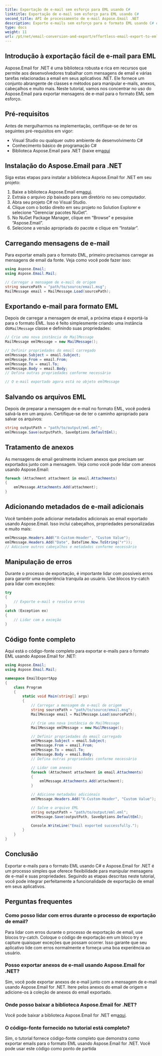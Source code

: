 ```yaml
---
title: Exportação de e-mail sem esforço para EML usando C#
linktitle: Exportação de e-mail sem esforço para EML usando C#
second_title: API de processamento de e-mail Aspose.Email .NET
description: Exporte e-mails sem esforço para o formato EML usando C# e Aspose.Email para .NET. Aprenda passo a passo com exemplos de código-fonte.
type: docs
weight: 11
url: /pt/net/email-conversion-and-export/effortless-email-export-to-eml-using-csharp/
---
```


## Introdução à exportação fácil de e-mail para EML

Aspose.Email for .NET é uma biblioteca robusta e rica em recursos que permite aos desenvolvedores trabalhar com mensagens de email e várias tarefas relacionadas a email em seus aplicativos .NET. Ele fornece um conjunto abrangente de classes e métodos para manipular e-mails, anexos, cabeçalhos e muito mais. Neste tutorial, vamos nos concentrar no uso do Aspose.Email para exportar mensagens de e-mail para o formato EML sem esforço.

## Pré-requisitos

Antes de mergulharmos na implementação, certifique-se de ter os seguintes pré-requisitos em vigor:

- Visual Studio ou qualquer outro ambiente de desenvolvimento C#
- Conhecimento básico de programação C#
-  Biblioteca Aspose.Email para .NET (baixe em[aqui](https://downloads.aspose.com/email/net)

## Instalação do Aspose.Email para .NET

Siga estas etapas para instalar a biblioteca Aspose.Email for .NET em seu projeto:

1.  Baixe a biblioteca Aspose.Email em[aqui](https://releases.aspose.com/email/net).
2. Extraia o arquivo zip baixado para um diretório no seu computador.
3. Abra seu projeto C# no Visual Studio.
4. Clique com o botão direito em seu projeto no Solution Explorer e selecione “Gerenciar pacotes NuGet”.
5. No NuGet Package Manager, clique em “Browse” e pesquise “Aspose.Email”.
6. Selecione a versão apropriada do pacote e clique em “Instalar”.

## Carregando mensagens de e-mail

Para exportar emails para o formato EML, primeiro precisamos carregar as mensagens de email da fonte. Veja como você pode fazer isso:

```csharp
using Aspose.Email;
using Aspose.Email.Mail;

// Carregar a mensagem de e-mail de origem
string sourcePath = "path/to/source/email.msg";
MailMessage email = MailMessage.Load(sourcePath);
```

## Exportando e-mail para formato EML

 Depois de carregar a mensagem de email, a próxima etapa é exportá-la para o formato EML. Isso é feito simplesmente criando uma instância do`MailMessage` classe e definindo suas propriedades:

```csharp
// Crie uma nova instância de MailMessage
MailMessage emlMessage = new MailMessage();

// Definir propriedades do email carregado
emlMessage.Subject = email.Subject;
emlMessage.From = email.From;
emlMessage.To = email.To;
emlMessage.Body = email.Body;
// Defina outras propriedades conforme necessário

// O e-mail exportado agora está no objeto emlMessage
```

## Salvando os arquivos EML

Depois de preparar a mensagem de e-mail no formato EML, você poderá salvá-la em um arquivo. Certifique-se de ter o caminho apropriado para salvar os arquivos:

```csharp
string outputPath = "path/to/output/eml.eml";
emlMessage.Save(outputPath, SaveOptions.DefaultEml);
```

## Tratamento de anexos

As mensagens de email geralmente incluem anexos que precisam ser exportados junto com a mensagem. Veja como você pode lidar com anexos usando Aspose.Email:

```csharp
foreach (Attachment attachment in email.Attachments)
{
    emlMessage.Attachments.Add(attachment);
}
```

## Adicionando metadados de e-mail adicionais

Você também pode adicionar metadados adicionais ao email exportado usando Aspose.Email. Isso inclui cabeçalhos, propriedades personalizadas e muito mais:

```csharp
emlMessage.Headers.Add("X-Custom-Header", "Custom Value");
emlMessage.Headers.Add("Date", DateTime.Now.ToString("r"));
// Adicione outros cabeçalhos e metadados conforme necessário
```

## Manipulação de erros

Durante o processo de exportação, é importante lidar com possíveis erros para garantir uma experiência tranquila ao usuário. Use blocos try-catch para lidar com exceções:

```csharp
try
{
    // Exporte e-mail e resolva erros
}
catch (Exception ex)
{
    // Lidar com a exceção
}
```

## Código fonte completo

Aqui está o código-fonte completo para exportar e-mails para o formato EML usando Aspose.Email for .NET:

```csharp
using Aspose.Email;
using Aspose.Email.Mail;

namespace EmailExportApp
{
    class Program
    {
        static void Main(string[] args)
        {
            // Carregar a mensagem de e-mail de origem
            string sourcePath = "path/to/source/email.msg";
            MailMessage email = MailMessage.Load(sourcePath);

            // Crie uma nova instância de MailMessage
            MailMessage emlMessage = new MailMessage();

            // Definir propriedades do email carregado
            emlMessage.Subject = email.Subject;
            emlMessage.From = email.From;
            emlMessage.To = email.To;
            emlMessage.Body = email.Body;
            // Defina outras propriedades conforme necessário

            // Lidar com anexos
            foreach (Attachment attachment in email.Attachments)
            {
                emlMessage.Attachments.Add(attachment);
            }

            // Adicione metadados adicionais
            emlMessage.Headers.Add("X-Custom-Header", "Custom Value");

            // Salve o arquivo EML
            string outputPath = "path/to/output/eml.eml";
            emlMessage.Save(outputPath, SaveOptions.DefaultEml);

            Console.WriteLine("Email exported successfully.");
        }
    }
}
```

## Conclusão

Exportar e-mails para o formato EML usando C# e Aspose.Email for .NET é um processo simples que oferece flexibilidade para manipular mensagens de e-mail e suas propriedades. Seguindo as etapas descritas neste tutorial, você pode integrar perfeitamente a funcionalidade de exportação de email em seus aplicativos.

## Perguntas frequentes

### Como posso lidar com erros durante o processo de exportação de email?

Para lidar com erros durante o processo de exportação de email, use blocos try-catch. Coloque o código de exportação em um bloco try e capture quaisquer exceções que possam ocorrer. Isso garante que seu aplicativo lide com erros normalmente e forneça uma boa experiência ao usuário.

### Posso exportar anexos de e-mail usando Aspose.Email for .NET?

Sim, você pode exportar anexos de e-mail junto com a mensagem de e-mail usando Aspose.Email for .NET. Itere pelos anexos do email de origem e adicione-os à coleção de anexos do email exportado.

### Onde posso baixar a biblioteca Aspose.Email for .NET?

 Você pode baixar a biblioteca Aspose.Email for .NET em[aqui](https://downloads.aspose.com/email/net).

### O código-fonte fornecido no tutorial está completo?

Sim, o tutorial fornece código-fonte completo que demonstra como exportar emails para o formato EML usando Aspose.Email for .NET. Você pode usar este código como ponto de partida